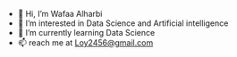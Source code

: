 - 👋 Hi, I’m Wafaa Alharbi
- 👀 I’m interested in Data Science and Artificial intelligence
- 🌱 I’m currently learning Data Science
- 📫 reach me at Loy2456@gmail.com 

<!---
Wafaa-Alharbi/Wafaa-Alharbi is a ✨ special ✨ repository because its `README.md` (this file) appears on your GitHub profile.
You can click the Preview link to take a look at your changes.
--->
